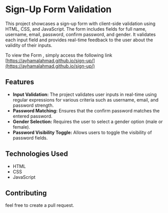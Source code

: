 # Sign-Up Form Validation

This project showcases a sign-up form with client-side validation using HTML, CSS, and JavaScript. The form includes fields for full name, username, email, password, confirm password, and gender. It validates each input field and provides real-time feedback to the user about the validity of their inputs.

  To view the  Form , simply access the following link [https://ayhamalahmad.github.io/sign-up/](https://ayhamalahmad.github.io/sign-up/)

## Features

- **Input Validation:** The project validates user inputs in real-time using regular expressions for various criteria such as username, email, and password strength.
- **Password Matching:** Ensures that the confirm password matches the entered password.
- **Gender Selection:** Requires the user to select a gender option (male or female).
- **Password Visibility Toggle:** Allows users to toggle the visibility of password fields.



## Technologies Used

- HTML
- CSS
- JavaScript

## Contributing

 feel free to create a pull request.


